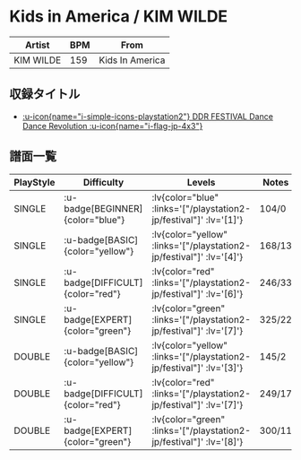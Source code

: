 # Kids in America / KIM WILDE

|Artist|BPM|From|
|------|---|----|
|KIM WILDE|159|Kids In America|

## 収録タイトル

- [ :u-icon{name="i-simple-icons-playstation2"} DDR FESTIVAL Dance Dance Revolution :u-icon{name="i-flag-jp-4x3"} ](/playstation2-jp/festival)

## 譜面一覧

|PlayStyle|Difficulty|Levels|Notes|Movie|
|---------|----------|------|-----|-----|
|SINGLE| :u-badge[BEGINNER]{color="blue"} | :lv{color="blue" :links='["/playstation2-jp/festival"]' :lv='[1]'} |104/0||
|SINGLE| :u-badge[BASIC]{color="yellow"} | :lv{color="yellow" :links='["/playstation2-jp/festival"]' :lv='[4]'} |168/13||
|SINGLE| :u-badge[DIFFICULT]{color="red"} | :lv{color="red" :links='["/playstation2-jp/festival"]' :lv='[6]'} |246/33||
|SINGLE| :u-badge[EXPERT]{color="green"} | :lv{color="green" :links='["/playstation2-jp/festival"]' :lv='[7]'} |325/22||
|DOUBLE| :u-badge[BASIC]{color="yellow"} | :lv{color="yellow" :links='["/playstation2-jp/festival"]' :lv='[3]'} |145/2||
|DOUBLE| :u-badge[DIFFICULT]{color="red"} | :lv{color="red" :links='["/playstation2-jp/festival"]' :lv='[7]'} |249/17||
|DOUBLE| :u-badge[EXPERT]{color="green"} | :lv{color="green" :links='["/playstation2-jp/festival"]' :lv='[8]'} |300/11||
